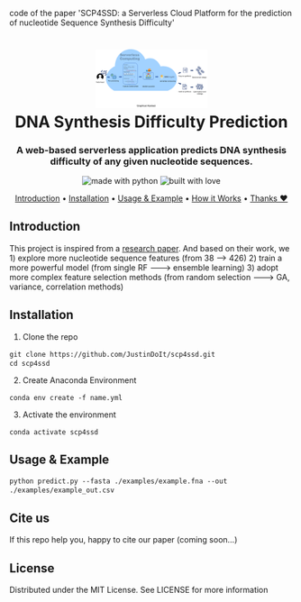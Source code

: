 code of the paper 'SCP4SSD: a Serverless Cloud Platform for the prediction of nucleotide Sequence Synthesis Difficulty'
<h1 align="center">
  <a href="#"><img src="./imgs/architecture.png" alt="Logo of Program" width="200"></a>
  <br>
    DNA Synthesis Difficulty Prediction
  <br>
</h1>
<h3 align="center">A web-based serverless application predicts DNA synthesis difficulty of any given nucleotide sequences.</h3>
<p align="center">
  <img src="https://forthebadge.com/images/badges/made-with-python.svg" alt="made with python">
  <img src="https://forthebadge.com/images/badges/built-with-love.svg" alt="built with love">
</p>
<p align="center">
  <a href="#introduction">Introduction</a> •
  <!-- <a href="#requirements">Requirements</a>  • -->
  <a href="#installation">Installation</a> •
  <a href="#usage & example">Usage & Example</a>               •
  <a href="#how-it-works">How it Works</a> •
  <a href="#cite us">Thanks ❤</a>
</p>

## Introduction
This project is inspired from a [research paper](https://pubs.acs.org/doi/abs/10.1021/acssynbio.9b00460). And based on their work, we 1) explore more nucleotide sequence features (from 38 --> 426) 2) train a more powerful model (from single RF ---> ensemble learning) 3) adopt more complex feature selection methods (from random selection ---> GA, variance, correlation methods)

## Installation

1. Clone the repo

```shell
git clone https://github.com/JustinDoIt/scp4ssd.git
cd scp4ssd
```

2. Create Anaconda Environment

```shell
conda env create -f name.yml
```

3. Activate the environment

```shell
conda activate scp4ssd
```

## Usage & Example

```shell
python predict.py --fasta ./examples/example.fna --out ./examples/example_out.csv
```

## Cite us

If this repo help you, happy to cite our paper (coming soon...)

## License

Distributed under the MIT License. See LICENSE for more information
